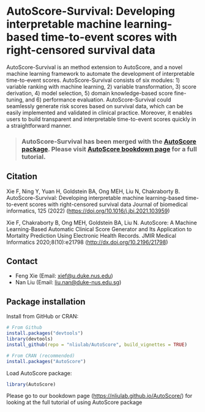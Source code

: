 AutoScore-Survival: Developing interpretable machine learning-based
time-to-event scores with right-censored survival data
================

AutoScore-Survival is an method extension to AutoScore,  and a novel machine learning framework to automate the
development of interpretable time-to-event scores. AutoScore-Survival
consists of six modules: 1) variable ranking with machine learning, 2)
variable transformation, 3) score derivation, 4) model selection, 5)
domain knowledge-based score fine-tuning, and 6) performance evaluation.
AutoScore-Survival could seamlessly
generate risk scores based on survival data, which can be easily
implemented and validated in clinical practice. Moreover, it enables
users to build transparent and interpretable time-to-event scores
quickly in a straightforward manner.

> ### AutoScore-Survival has been merged with the [AutoScore package](https://github.com/nliulab/AutoScore/). Please visit [AutoScore bookdown page](https://nliulab.github.io/AutoScore/) for a full tutorial.

## Citation

Xie F, Ning Y, Yuan H, Goldstein BA, Ong MEH, Liu N, Chakraborty B. 
AutoScore-Survival: Developing interpretable machine learning-based time-to-event scores with right-censored survival data
Journal of biomedical informatics, 125 (2022) (<https://doi.org/10.1016/j.jbi.2021.103959>)

Xie F, Chakraborty B, Ong MEH, Goldstein BA, Liu N. AutoScore: A Machine
Learning-Based Automatic Clinical Score Generator and Its Application to
Mortality Prediction Using Electronic Health Records. JMIR Medical
Informatics 2020;8(10):e21798 (<http://dx.doi.org/10.2196/21798>)

## Contact

  - Feng Xie (Email: <xief@u.duke.nus.edu>)
  - Nan Liu (Email: <liu.nan@duke-nus.edu.sg>)

## Package installation

Install from GitHub or CRAN:

``` r
# From Github
install.packages("devtools")
library(devtools)
install_github(repo = "nliulab/AutoScore", build_vignettes = TRUE)

# From CRAN (recommended)
install.packages("AutoScore")
```

Load AutoScore package: 

``` r
library(AutoScore)
```

Please go to our bookdown page (<https://nliulab.github.io/AutoScore/>)
for looking at the full tutorial of using AutoScore package

